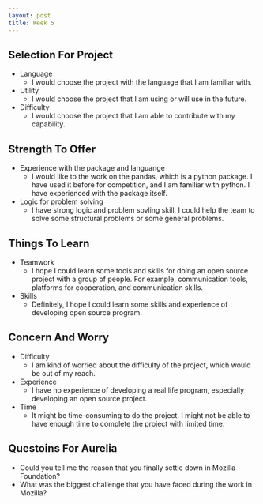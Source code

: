 ```yaml
---
layout: post
title: Week 5
---
```


## Selection For Project
* Language
  - I would choose the project with the language that I am familiar with. 
* Utility
  - I would choose the project that I am using or will use in the future. 
* Difficulty
  - I would choose the project that I am able to contribute with my capability. 
  
  
## Strength To Offer
* Experience with the package and languange 
  - I would like to the work on the pandas, which is a python package. I have used it before for competition, and I am familiar with python. I have experienced with the package itself.
* Logic for problem solving 
  - I have strong logic and problem sovling skill, I could help the team to solve some structural problems or some general problems.  
  
## Things To Learn
* Teamwork
  - I hope I could learn some tools and skills for doing an open source project with a group of people. For example, communication tools, platforms for cooperation, and communication skills.
* Skills 
  - Definitely, I hope I could learn some skills and experience of developing open source program. 
## Concern And Worry
* Difficulty
  - I am kind of worried about the difficulty of the project, which would be out of my reach. 
* Experience 
  - I have no experience of developing a real life program, especially developing an open source project. 
* Time
  - It might be time-consuming to do the project. I might not be able to have enough time to complete the project with limited time. 
## Questoins For Aurelia 
  - Could you tell me the reason that you finally settle down in Mozilla Foundation?
  - What was the biggest challenge that you have faced during the work in Mozilla?
 
